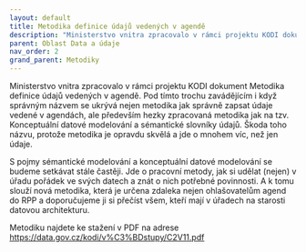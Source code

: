 ```yaml
---
layout: default
title: Metodika definice údajů vedených v agendě
description: "Ministerstvo vnitra zpracovalo v rámci projektu KODI dokument Metodika definice údajů vedených v agendě. Pod tímto trochu zavádějícím i když správným názvem se ukrývá nejen metodika jak správně zapsat údaje vedené v agendách, ale především hezky zpracovaná metodika jak na tzv. Konceptuální datové modelování a sémantické slovníky údajů. Škoda toho názvu, protože metodika je opravdu skvělá a jde o mnohem víc, než jen údaje"
parent: Oblast Data a údaje
nav_order: 2
grand_parent: Metodiky
---
```




Ministerstvo vnitra zpracovalo v rámci projektu KODI dokument Metodika definice údajů vedených v agendě. Pod tímto trochu zavádějícím i když správným názvem se ukrývá nejen metodika jak správně zapsat údaje vedené v agendách, ale především hezky zpracovaná metodika jak na tzv. Konceptuální datové modelování a sémantické slovníky údajů. Škoda toho názvu, protože metodika je opravdu skvělá a jde o mnohem víc, než jen údaje.




S pojmy sémantické modelování a konceptuální datové modelování se budeme setkávat stále častěji. Jde o pracovní metody, jak si udělat (nejen) v úřadu pořádek ve svých datech a znát o nich potřebné povinnosti. A k tomu slouží nová metodika, která je určena zdaleka nejen ohlašovatelům agend do RPP a doporučujeme ji si přečíst všem, kteří mají v úřadech na starosti datovou architekturu.




Metodiku najdete ke stažení v PDF na adrese 
https://data.gov.cz/kodi/v%C3%BDstupy/C2V11.pdf